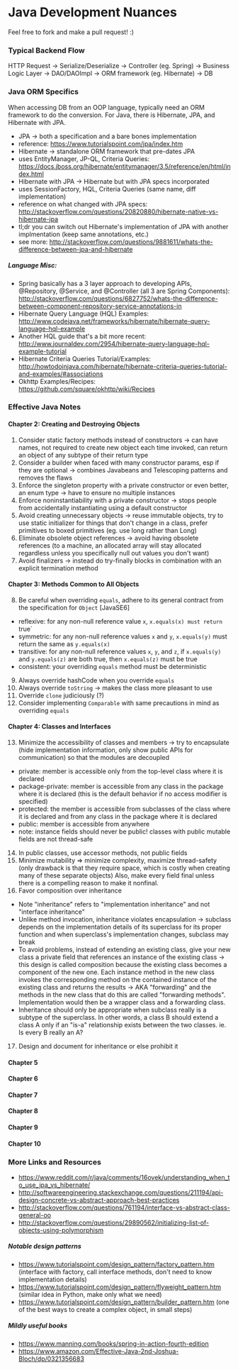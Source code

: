 # Java Development Nuances
Feel free to fork and make a pull request! :)

### Typical Backend Flow
HTTP Request -> Serialize/Deserialize -> Controller (eg. Spring) -> Business Logic Layer -> DAO/DAOImpl -> ORM framework (eg. Hibernate) -> DB


### Java ORM Specifics
When accessing DB from an OOP language, typically need an ORM framework to do the conversion. For Java, there is Hibernate, JPA, and Hibernate with JPA.
* JPA -> both a specification and a bare bones implementation
 * reference: https://www.tutorialspoint.com/jpa/index.htm
* Hibernate -> standalone ORM framework that pre-dates JPA
 * uses EntityManager, JP-QL, Criteria Queries: https://docs.jboss.org/hibernate/entitymanager/3.5/reference/en/html/index.html
* Hibernate with JPA -> Hibernate but with JPA specs incorporated
 * uses SessionFactory, HQL, Criteria Queries (same name, diff implementation)
 * reference on what changed with JPA specs: http://stackoverflow.com/questions/20820880/hibernate-native-vs-hibernate-jpa
 * tl;dr you can switch out Hibernate's implementation of JPA with another implmentation (keep same annotations, etc.)
 * see more: http://stackoverflow.com/questions/9881611/whats-the-difference-between-jpa-and-hibernate
 
##### Language Misc:
* Spring basically has a 3 layer approach to developing APIs, @Repository, @Service, and @Controller (all 3 are Spring Components): http://stackoverflow.com/questions/6827752/whats-the-difference-between-component-repository-service-annotations-in
* Hibernate Query Language (HQL) Examples: http://www.codejava.net/frameworks/hibernate/hibernate-query-language-hql-example
* Another HQL guide that's a bit more recent: http://www.journaldev.com/2954/hibernate-query-language-hql-example-tutorial
* Hibernate Criteria Queries Tutorial/Examples: http://howtodoinjava.com/hibernate/hibernate-criteria-queries-tutorial-and-examples/#associations
* Okhttp Examples/Recipes: https://github.com/square/okhttp/wiki/Recipes

 
### Effective Java Notes
#### Chapter 2: Creating and Destroying Objects
 1. Consider static factory methods instead of constructors -> can have names, not required to create new object each time invoked, can return an object of any subtype of their return type
 2. Consider a builder when faced with many constructor params, esp if they are optional -> combines Javabeans and Telescoping patterns and removes the flaws
 3. Enforce the singleton property with a private constructor or even better, an enum type -> have to ensure no multiple instances
 4. Enforce noninstantiability with a private constructor -> stops people from accidentally instantiating using a default constructor
 5. Avoid creating unnecessary objects -> reuse immutable objects, try to use static initializer for things that don't change in a class, prefer primitives to boxed primitives (eg. use long rather than Long)
 6. Eliminate obsolete object references -> avoid having obsolete references (to a machine, an allocated array will stay allocated regardless unless you specifically null out values you don't want)
 7. Avoid finalizers -> instead do try-finally blocks in combination with an explicit termination method

#### Chapter 3: Methods Common to All Objects
 8. Be careful when overriding `equals`, adhere to its general contract from the specification for `Object` [JavaSE6]
  * reflexive: for any non-null reference value `x`, `x.equals(x) must return `true`
  * symmetric: for any non-null reference values `x` and `y`, `x.equals(y)` must return the same as `y.equals(x)`
  * transitive: for any non-null reference values `x`, `y`, and `z`, if `x.equals(y)` and `y.equals(z)` are both true, then `x.equals(z)` must be true
  * consistent: your overriding `equals` method must be deterministic
 9. Always override hashCode when you override `equals`
 10. Always override `toString` -> makes the class more pleasant to use
 11. Override `clone` judiciously (?)
 12. Consider implementing `Comparable` with same precautions in mind as overriding `equals`

#### Chapter 4: Classes and Interfaces
 13. Minimize the accessibility of classes and members -> try to encapsulate (hide implementation information, only show public APIs for communication) so that the modules are decoupled
  * private: member is accessible only from the top-level class where it is declared
  * package-private: member is accessible from any class in the package where it is declared (this is the default behavior if no access modifier is specified)
  * protected: the member is accessible from subclasses of the class where it is declared and from any class in the package where it is declared
  * public: member is accessible from anywhere
  * note: instance fields should never be public! classes with public mutable fields are not thread-safe
 14. In public classes, use accessor methods, not public fields
 15. Minimize mutability => minimize complexity, maximize thread-safety (only drawback is that they require space, which is costly when creating many of these separate objects) Also, make every field final unless there is a compelling reason to make it nonfinal.
 16. Favor composition over inheritance
  * Note "inheritance" refers to "implementation inheritance" and not "interface inheritance"
  * Unlike method invocation, inheritance violates encapsulation -> subclass depends on the implementation details of its superclass for its proper function and when superclass's implementation changes, subclass may break
  * To avoid problems, instead of extending an existing class, give your new class a private field that references an instance of the existing class -> this design is called composition because the existing class becomes a component of the new one. Each instance method in the new class invokes the corresponding method on the contained instance of the existing class and returns the results -> AKA "forwarding" and the methods in the new class that do this are called "forwarding methods". Implementation would then be a wrapper class and a forwarding class.
  * Inheritance should only be appropriate when subclass really is a subtype of the superclass. In other words, a class B should extend a class A only if an "is-a" relationship exists between the two classes. ie. Is every B really an A?
 17. Design and document for inheritance or else prohibit it
 

#### Chapter 5

#### Chapter 6

#### Chapter 7

#### Chapter 8

#### Chapter 9

#### Chapter 10

### More Links and Resources
* https://www.reddit.com/r/java/comments/16ovek/understanding_when_to_use_jpa_vs_hibernate/
* http://softwareengineering.stackexchange.com/questions/211194/api-design-concrete-vs-abstract-approach-best-practices
* http://stackoverflow.com/questions/761194/interface-vs-abstract-class-general-oo
* http://stackoverflow.com/questions/29890562/initializing-list-of-objects-using-polymorphism

##### Notable design patterns
* https://www.tutorialspoint.com/design_pattern/factory_pattern.htm (interface with factory, call interface methods, don't need to know implementation details)
* https://www.tutorialspoint.com/design_pattern/flyweight_pattern.htm (similar idea in Python, make only what we need)
* https://www.tutorialspoint.com/design_pattern/builder_pattern.htm (one of the best ways to create a complex object, in small steps)

##### Mildly useful books
* https://www.manning.com/books/spring-in-action-fourth-edition
* https://www.amazon.com/Effective-Java-2nd-Joshua-Bloch/dp/0321356683

